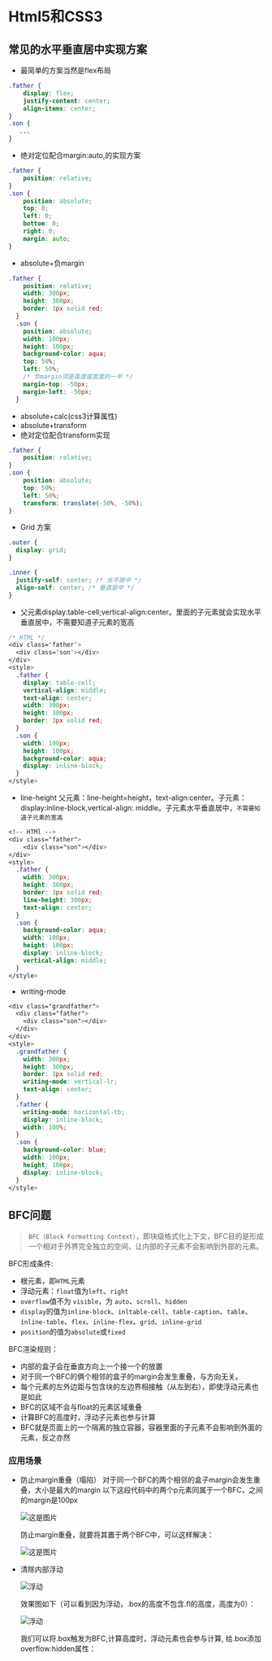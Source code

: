 # Html5和CSS3

## 常见的水平垂直居中实现方案

- 最简单的方案当然是flex布局
```css
.father {
    display: flex;
    justify-content: center;
    align-items: center;
}
.son {
   ...
}
```
- 绝对定位配合margin:auto,的实现方案
```css
.father {
    position: relative;
}
.son {
    position: absolute;
    top: 0;
    left: 0;
    bottom: 0;
    right: 0;
    margin: auto;
}
```
- absolute+负margin
```css
.father {
	position: relative;
	width: 300px;
	height: 300px;
	border: 3px solid red;
  }
  .son {
	position: absolute;
	width: 100px;
	height: 100px;
	background-color: aqua;
	top: 50%;
	left: 50%;
	/* 负margin须是高度或宽度的一半 */
	margin-top: -50px;
	margin-left: -50px;
  }
```
- absolute+calc(css3计算属性)
- absolute+transform
- 绝对定位配合transform实现
```css
.father {
    position: relative;
}
.son {
    position: absolute;
    top: 50%;
    left: 50%;
    transform: translate(-50%, -50%);
}
```
- Grid 方案
```css
.outer {
  display: grid;
}

.inner {
  justify-self: center; /* 水平居中 */
  align-self: center; /* 垂直居中 */
}
```
- 父元素display:table-cell;vertical-align:center。里面的子元素就会实现水平垂直居中，不需要知道子元素的宽高
```css
/* HTML */
<div class='father'>
  <div class='son'></div>
</div>
<style>
  .father {
	display: table-cell;
	vertical-align: middle;
	text-align: center;
	width: 300px;
	height: 300px;
	border: 3px solid red;
  }
  .son {
	width: 100px;
	height: 100px;
	background-color: aqua;
	display: inline-block;
  }
</style>
```
- line-height
父元素：line-height=height，text-align:center。子元素：display:inline-block,vertical-align: middle。子元素水平垂直居中，`不需要知道子元素的宽高`
```css
<!-- HTMl -->
<div class="father">
	<div class="son"></div>
</div>
<style>
  .father {
	width: 300px;
	height: 300px;
	border: 3px solid red;
	line-height: 300px;
	text-align: center;
  }
  .son {
	background-color: aqua;
	width: 100px;
	height: 100px;
	display: inline-block;
	vertical-align: middle;
  }
</style>
```
- writing-mode
```css
<div class="grandfather">
  <div class="father">
	<div class="son"></div>
  </div>
</div>
<style>
  .grandfather {
	width: 300px;
	height: 300px;
	border: 3px solid red;
	writing-mode: vertical-lr;
	text-align: center;
  }
  .father {
	writing-mode: horizontal-tb;
	display: inline-block;
	width: 100%;
  }
  .son {
	background-color: blue;
	width: 100px;
	height: 100px;
	display: inline-block;
  }
</style>
```
## BFC问题

> `BFC（Block Formatting Context）`，即块级格式化上下文，BFC目的是形成一个相对于外界完全独立的空间，让内部的子元素不会影响到外部的元素。

BFC形成条件:
- 根元素，即`HTML`元素
- 浮动元素：`float`值为`left`、`right`
- `overflow`值不为 `visible`，为 `auto`、`scroll`、`hidden`
- `display`的值为`inline-block`、`inltable-cell`、`table-caption`、`table`、`inline-table`、`flex`、`inline-flex`、`grid`、`inline-grid`
- `position`的值为`absolute`或`fixed`

BFC渲染规则：
- 内部的盒子会在垂直方向上一个接一个的放置
- 对于同一个BFC的俩个相邻的盒子的margin会发生重叠，与方向无关。
- 每个元素的左外边距与包含块的左边界相接触（从左到右），即使浮动元素也是如此
- BFC的区域不会与float的元素区域重叠
- 计算BFC的高度时，浮动子元素也参与计算
- BFC就是页面上的一个隔离的独立容器，容器里面的子元素不会影响到外面的元素，反之亦然

### 应用场景

- 防止margin重叠（塌陷）
    对于同一个BFC的两个相邻的盒子margin会发生重叠，大小是最大的margin 以下这段代码中的两个p元素同属于一个BFC，之间的margin是100px

    ![这是图片](./assets/img/3.webp "Magic Gardens")

    防止margin重叠，就要将其置于两个BFC中，可以这样解决：

    ![这是图片](./assets/img/4.webp "Magic Gardens")

- 清除内部浮动

    ![浮动](./assets/img/5.webp)

    效果图如下（可以看到因为浮动，.box的高度不包含.fl的高度，高度为0）：

    ![浮动](./assets/img/6.webp)

    我们可以将.box触发为BFC,计算高度时，浮动元素也会参与计算, 给.box添加overflow:hidden属性：
